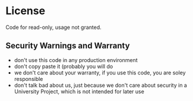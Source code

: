 # License
Code for read-only, usage not granted.

## Security Warnings and Warranty
- don't use this code in any production environment
- don't copy paste it (probably you will do 
- we don't care about your warranty, if you use this code, you are soley responsible
- don't talk bad about us, just because we don't care about security in a University Project, which is not intended for later use 
